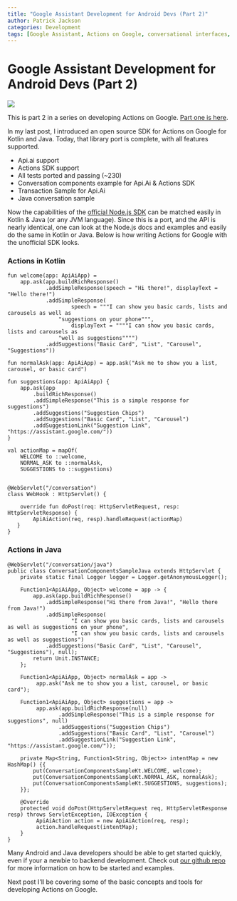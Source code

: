 ```yaml
---
title: "Google Assistant Development for Android Devs (Part 2)"
author: Patrick Jackson
categories: Development
tags: [Google Assistant, Actions on Google, conversational interfaces, Android, Kotlin]
---
```



# Google Assistant Development for Android Devs (Part 2)

![](https://developers.google.com/actions/images/surfaces-hero.svg)

This is part 2 in a series on developing Actions on Google.  [Part one is here](http://ticketmastermobilestudio.com/blog/google-assistant-development-for-android-devs-part-1).

In my last post, I introduced an open source SDK for Actions on Google for Kotlin and Java.  Today, that library port is complete, with all features supported.  

 - Api.ai support
 - Actions SDK support
 - All tests ported and passing (~230)
 - Conversation components example for Api.Ai & Actions SDK
 - Transaction Sample for Api.Ai
 - Java conversation sample
 
Now the capabilities of the [official Node.js SDK](https://github.com/TicketmasterMobileStudio/actions-on-google-kotlin) can be matched easily in Kotlin & Java (or any JVM language).  Since this is a port, and the API is nearly identical, one can look at the Node.js docs and examples and easily do the same in Kotlin or Java.  Below is how writing Actions for Google with the unofficial SDK looks.

### Actions in Kotlin

    fun welcome(app: ApiAiApp) =
        app.ask(app.buildRichResponse()
                .addSimpleResponse(speech = "Hi there!", displayText = "Hello there!")
                .addSimpleResponse(
                        speech = """I can show you basic cards, lists and carousels as well as
                    "suggestions on your phone""",
                        displayText = """"I can show you basic cards, lists and carousels as
                    "well as suggestions"""")
                .addSuggestions("Basic Card", "List", "Carousel", "Suggestions"))
                
    fun normalAsk(app: ApiAiApp) = app.ask("Ask me to show you a list, carousel, or basic card")

    fun suggestions(app: ApiAiApp) {
        app.ask(app
            .buildRichResponse()
            .addSimpleResponse("This is a simple response for suggestions")
            .addSuggestions("Suggestion Chips")
            .addSuggestions("Basic Card", "List", "Carousel")
            .addSuggestionLink("Suggestion Link", "https://assistant.google.com/"))
    }
    
    val actionMap = mapOf(
        WELCOME to ::welcome,
        NORMAL_ASK to ::normalAsk,
        SUGGESTIONS to ::suggestions)
      
    
    @WebServlet("/conversation")
    class WebHook : HttpServlet() {

    	override fun doPost(req: HttpServletRequest, resp: HttpServletResponse) {
        	ApiAiAction(req, resp).handleRequest(actionMap)
       }
    }

### Actions in Java

	@WebServlet("/conversation/java")
	public class ConversationComponentsSampleJava extends HttpServlet {
    	private static final Logger logger = Logger.getAnonymousLogger();

		Function1<ApiAiApp, Object> welcome = app -> {
        	app.ask(app.buildRichResponse()
                .addSimpleResponse("Hi there from Java!", "Hello there from Java!")
                .addSimpleResponse(
                        "I can show you basic cards, lists and carousels as well as suggestions on your phone",
                        "I can show you basic cards, lists and carousels as well as suggestions")
                .addSuggestions("Basic Card", "List", "Carousel", "Suggestions"), null);
        	return Unit.INSTANCE;
    	};

    	Function1<ApiAiApp, Object> normalAsk = app ->
       	     app.ask("Ask me to show you a list, carousel, or basic card");

    	Function1<ApiAiApp, Object> suggestions = app ->
       	     app.ask(app.buildRichResponse(null)
                    .addSimpleResponse("This is a simple response for suggestions", null)
                    .addSuggestions("Suggestion Chips")
                    .addSuggestions("Basic Card", "List", "Carousel")
                    .addSuggestionLink("Suggestion Link", "https://assistant.google.com/"));

		private Map<String, Function1<String, Object>> intentMap = new HashMap() {{
        	put(ConversationComponentsSampleKt.WELCOME, welcome);
        	put(ConversationComponentsSampleKt.NORMAL_ASK, normalAsk);
        	put(ConversationComponentsSampleKt.SUGGESTIONS, suggestions);
    	}};

    	@Override
    	protected void doPost(HttpServletRequest req, HttpServletResponse resp) throws ServletException, IOException {
         	 ApiAiAction action = new ApiAiAction(req, resp);
       	 	 action.handleRequest(intentMap);
    	}
    }


 
Many Android and Java developers should be able to get started quickly, even if your a newbie to backend development.  Check out [our github repo]((https://github.com/TicketmasterMobileStudio/actions-on-google-kotlin)) for more information on how to be started and examples.

Next post I'll be covering some of the basic concepts and tools for developing Actions on Google.

